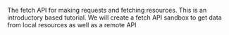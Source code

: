The fetch API for making requests and fetching resources. This is an introductory based tutorial. We will create a fetch API sandbox to get data from local resources as well as a remote API
